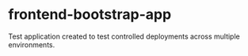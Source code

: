 # frontend-bootstrap-app
Test application created to test controlled deployments across multiple environments.
